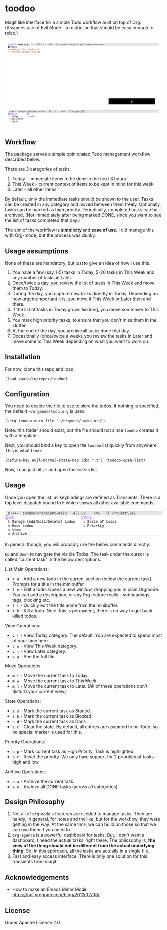 # toodoo

Magit like interface for a simple Todo workflow built on top of Org.
(Assumes use of Evil Mode - a restriction that should be easy enough to relax.)

![toodoo in action](demo.gif)

## Workflow

The package serves a simple opinionated Todo management workflow described below.

There are 3 categories of tasks:
1. Today - immediate items to be done in the next 8 hours
2. This Week - current context of items to be kept in mind for this week
3. Later - all other items

By default, only the immediate tasks should be shown to the user. Tasks can be created in any category and moved between them freely. Optionally, tasks can be marked as high priority. Periodically, completed tasks can be archived. (Not immediately after being marked DONE, since you want to see the list of tasks completed that day.)

The aim of the workflow is **simplicity** and **ease of use**. I did manage this with Org-mode, but the process was clunky.

## Usage assumptions

None of these are mandatory, but just to give an idea of how I use this.

1. You have a few (say 1-5) tasks in Today, 5-20 tasks in This Week and any number of tasks in Later.
2. Once/twice a day, you review the list of tasks in This Week and move them to Today.
3. During the day, you capture new tasks directly in Today. Depending on how urgent/important it is, you move it This Week or Later then and there.
4. If the list of tasks in Today grows too long, you move some over to This Week.
5. You mark high priority tasks, to ensure that you don't miss them in the clutter.
6. At the end of the day, you archive all tasks done that day.
7. Occasionally (once/twice a week), you review the tasks in Later and move some to This Week depending on what you want to work on.

## Installation

For now, clone this repo and load:
```
(load <path/to/repo>/toodoo)
```

## Configuration

You need to decide the file to use to store the todos. If nothing is specified, the default `~/orgmode/todo.org` is used.
```
(setq toodoo-main-file "~/orgmode/tasks.org")
```
Note: this folder should exist, but the file should not since `toodoo` creates it with a template.

Next, you should bind a key to open the `toodoo` list quickly from anywhere. This is what I use:
```
(define-key evil-normal-state-map (kbd ";t") 'toodoo-open-list)
```
Now, I can just hit `;t` and open the `toodoo` list.

## Usage

Once you open the list, all keybindings are defined as Transients. There is a top level dispatch bound to `h` which shows all other available commands.

![toodoo top level transient](dispatch.png)

In general though, you will probably use the below commands directly.

`Up` and `Down` to navigate the visible Todos. The task under the cursor is called "current task" in the below descriptions.

List Main Operations:
+ `t a` - Add a new todo in the current section (below the current task). Prompts for a title in the minibuffer.
+ `t e` - Edit a todo. Opens a new window, dropping you in plain Orgmode. You can add a description, or any Org feature really - subheadings, tags, clocking etc.
+ `t t` - Quickly edit the title alone from the minibuffer.
+ `t k` - Kill a todo. Note: this is permanent, there is no way to get back killed todos.

View Operations:
+ `v t` - View Today category. The default. You are expected to spend most of your time here.
+ `v w` - View This Week category.
+ `v l` - View Later category.
+ `v a` - See the full file.

Move Operations:
+ `m t` - Move the current task to Today.
+ `m w` - Move the current task to This Week.
+ `m l` - Move the current task to Later.
(All of these operations don't disturb your current view.)

State Operations:
+ `s s` - Mark the current task as Started.
+ `s b` - Mark the current task as Blocked.
+ `s d` - Mark the current task as Done.
+ `s c` - Clear the state.
By default, all entries are assumed to be Todo, so no special marker is used for this.

Priority Operations:
+ `p p` - Mark current task as High Priority. Task is highlighted.
+ `p r` - Reset the priority.
We only have support for 2 priorities of tasks - high and low.

Archive Operations:
+ `a a` - Archive the current task.
+ `a e` - Archive all DONE tasks (across all categories).

## Design Philosophy

1. Not all of `org-mode`'s features are needed to manage tasks. They are handy, in general, for notes and the like, but for the workflow, they were getting in the way. At the same time, we can build on those so that we can use them if you need to.
2. `org-agenda` is a powerful dashboard for tasks. But, I don't want a dashboard, I need the actual tasks, right there. The philosophy is, **the view of the thing should not be different from the actual underlying thing**. So, in this approach, all the tasks are actually in a single file.
3. Fast and easy access interface. There is only one solution for this: transients from magit.

## Acknowledgements

- How to make an Emacs Minor Mode: https://nullprogram.com/blog/2013/02/06/

## License

Under Apache License 2.0.
